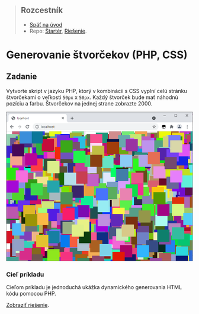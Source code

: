 <div class="hidden">

> ## Rozcestník
> - [Späť na úvod](../../README.md)
> - Repo: [Štartér](/../../tree/main/php/generovanie-stvorcekov), [Riešenie](/../../tree/solution/php/generovanie-stvorcekov).
</div>

# Generovanie štvorčekov (PHP, CSS)

## Zadanie
Vytvorte skript v jazyku PHP, ktorý v kombinácii s CSS vyplní celú stránku štvorčekami o veľkosti `50px` x `50px`. Každý štvorček bude mať náhodnú pozíciu a farbu. Štvorčekov na jednej strane zobrazte 2000. 

![](images_generovanie_stvorcekov/zadanie.png)

### Cieľ príkladu
Cieľom príkladu je jednoduchá ukážka dynamického generovania HTML kódu pomocou PHP.

<div class="hidden">

[Zobraziť riešenie](riesenie.md).
</div>